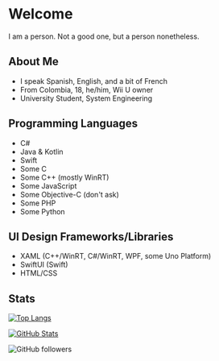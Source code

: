 # Welcome
I am a person. Not a good one, but a person nonetheless.

## About Me
- I speak Spanish, English, and a bit of French
- From Colombia, 18, he/him, Wii U owner
- University Student, System Engineering

## Programming Languages
- C#
- Java & Kotlin
- Swift
- Some C
- Some C++ (mostly WinRT)
- Some JavaScript
- Some Objective-C (don't ask)
- Some PHP
- Some Python

## UI Design Frameworks/Libraries
- XAML (C++/WinRT, C#/WinRT, WPF, some Uno Platform)
- SwiftUI (Swift)
- HTML/CSS

## Stats
[![Top Langs](https://github-readme-stats.vercel.app/api/top-langs/?username=YourOrdinaryCat&show_icons=true&theme=dark&bg_color=161b22&border_color=30363d)](https://github.com/anuraghazra/github-readme-stats)

[![GitHub Stats](https://github-readme-stats.vercel.app/api?username=YourOrdinaryCat&show_icons=true&theme=dark&bg_color=161b22&border_color=30363d)](https://github.com/anuraghazra/github-readme-stats)

<img alt="GitHub followers" src="https://img.shields.io/github/followers/YourOrdinaryCat?color=black&label=Github%20Followers&logo=Github&logoColor=white&style=for-the-badge">
